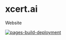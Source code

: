 # xcert.ai
Website

[![pages-build-deployment](https://github.com/xcert-ai/xcert.ai.github.io/actions/workflows/pages/pages-build-deployment/badge.svg?branch=main)](https://github.com/xcert-ai/xcert.ai.github.io/actions/workflows/pages/pages-build-deployment)

